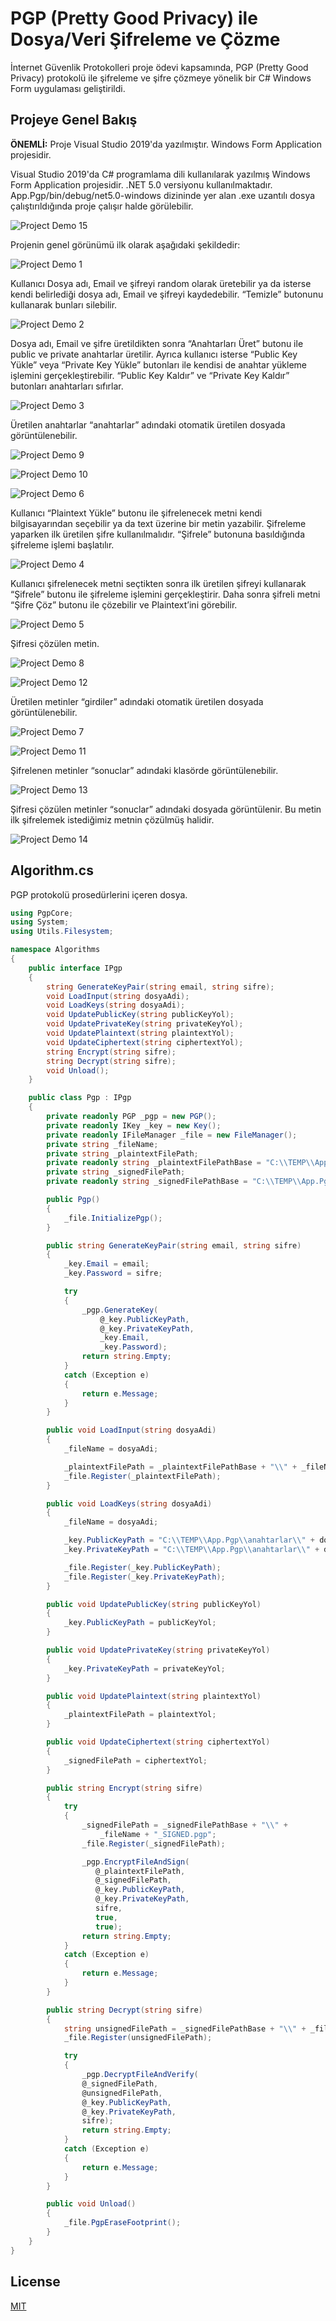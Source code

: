 # PGP (Pretty Good Privacy) ile Dosya/Veri Şifreleme ve Çözme

İnternet Güvenlik Protokolleri proje ödevi kapsamında, PGP (Pretty Good Privacy) protokolü ile şifreleme ve şifre çözmeye yönelik bir C# Windows Form uygulaması geliştirildi.

## Projeye Genel Bakış

**ÖNEMLİ:** Proje Visual Studio 2019'da yazılmıştır. Windows Form Application projesidir.

Visual Studio 2019'da C# programlama dili kullanılarak yazılmış Windows Form Application projesidir. .NET 5.0 versiyonu kullanılmaktadır. App.Pgp/bin/debug/net5.0-windows dizininde yer alan .exe uzantılı dosya çalıştırıldığında proje çalışır halde görülebilir.

![Project Demo 15](https://i.hizliresim.com/nhe4avq.jpg)

Projenin genel görünümü ilk olarak aşağıdaki şekildedir:

![Project Demo 1](https://i.hizliresim.com/jvpzy1a.jpg)

Kullanıcı Dosya adı, Email ve şifreyi random olarak üretebilir ya da isterse kendi belirlediği dosya adı, Email ve şifreyi kaydedebilir. “Temizle” butonunu kullanarak bunları silebilir.

![Project Demo 2](https://i.hizliresim.com/3s2t29p.jpg)

Dosya adı, Email ve şifre üretildikten sonra “Anahtarları Üret” butonu ile public ve private anahtarlar üretilir. Ayrıca kullanıcı isterse “Public Key Yükle” veya “Private Key Yükle” butonları ile kendisi de anahtar yükleme işlemini gerçekleştirebilir. “Public Key Kaldır” ve “Private Key Kaldır” butonları anahtarları sıfırlar.  

![Project Demo 3](https://i.hizliresim.com/iqpezpm.jpg)

Üretilen anahtarlar “anahtarlar” adındaki otomatik üretilen dosyada görüntülenebilir.

![Project Demo 9](https://i.hizliresim.com/j0wce31.jpg)

![Project Demo 10](https://i.hizliresim.com/jj4tuk5.jpg)

![Project Demo 6](https://i.hizliresim.com/hc0qy6g.jpg)

Kullanıcı “Plaintext Yükle” butonu ile şifrelenecek metni kendi bilgisayarından seçebilir ya da text üzerine bir metin yazabilir. Şifreleme yaparken ilk üretilen şifre kullanılmalıdır. “Şifrele” butonuna basıldığında şifreleme işlemi başlatılır. 

![Project Demo 4](https://i.hizliresim.com/qe51w1j.jpg)

Kullanıcı şifrelenecek metni seçtikten sonra ilk üretilen şifreyi kullanarak “Şifrele” butonu ile şifreleme işlemini gerçekleştirir. Daha sonra şifreli metni “Şifre Çöz” butonu ile çözebilir ve Plaintext’ini görebilir. 

![Project Demo 5](https://i.hizliresim.com/o9wogrq.jpg)

Şifresi çözülen metin.

![Project Demo 8](https://i.hizliresim.com/8nt8zsy.jpg)

![Project Demo 12](https://i.hizliresim.com/j2qcye0.jpg)

Üretilen metinler “girdiler” adındaki otomatik üretilen dosyada görüntülenebilir.

![Project Demo 7](https://i.hizliresim.com/n6amrc4.jpg)

![Project Demo 11](https://i.hizliresim.com/1j6nfde.jpg)

Şifrelenen metinler “sonuclar” adındaki klasörde görüntülenebilir.

![Project Demo 13](https://i.hizliresim.com/j2qcye0.jpg)

Şifresi çözülen metinler “sonuclar” adındaki dosyada görüntülenir. Bu metin ilk şifrelemek istediğimiz metnin çözülmüş halidir.

![Project Demo 14](https://i.hizliresim.com/bfep5jq.jpg)

## Algorithm.cs

PGP protokolü prosedürlerini içeren dosya.



```csharp
using PgpCore;
using System;
using Utils.Filesystem;

namespace Algorithms
{
    public interface IPgp
    {
        string GenerateKeyPair(string email, string sifre);
        void LoadInput(string dosyaAdi);
        void LoadKeys(string dosyaAdi);
        void UpdatePublicKey(string publicKeyYol);
        void UpdatePrivateKey(string privateKeyYol);
        void UpdatePlaintext(string plaintextYol);
        void UpdateCiphertext(string ciphertextYol);
        string Encrypt(string sifre);
        string Decrypt(string sifre);
        void Unload();
    }

    public class Pgp : IPgp
    {
        private readonly PGP _pgp = new PGP();
        private readonly IKey _key = new Key();
        private readonly IFileManager _file = new FileManager();
        private string _fileName;
        private string _plaintextFilePath;
        private readonly string _plaintextFilePathBase = "C:\\TEMP\\App.Pgp\\girdiler";
        private string _signedFilePath;
        private readonly string _signedFilePathBase = "C:\\TEMP\\App.Pgp\\sonuclar";

        public Pgp()
        {
            _file.InitializePgp();
        }

        public string GenerateKeyPair(string email, string sifre)
        {
            _key.Email = email;
            _key.Password = sifre;

            try
            {
                _pgp.GenerateKey(
                    @_key.PublicKeyPath,
                    @_key.PrivateKeyPath,
                    _key.Email,
                    _key.Password);
                return string.Empty;
            }
            catch (Exception e)
            {
                return e.Message;
            }
        }

        public void LoadInput(string dosyaAdi)
        {
            _fileName = dosyaAdi;

            _plaintextFilePath = _plaintextFilePathBase + "\\" + _fileName + ".txt";
            _file.Register(_plaintextFilePath);
        }

        public void LoadKeys(string dosyaAdi)
        {
            _fileName = dosyaAdi;

            _key.PublicKeyPath = "C:\\TEMP\\App.Pgp\\anahtarlar\\" + dosyaAdi + "_PUBKEY.asc";
            _key.PrivateKeyPath = "C:\\TEMP\\App.Pgp\\anahtarlar\\" + dosyaAdi + "_PRVKEY.asc";

            _file.Register(_key.PublicKeyPath);
            _file.Register(_key.PrivateKeyPath);
        }

        public void UpdatePublicKey(string publicKeyYol)
        {
            _key.PublicKeyPath = publicKeyYol;
        }

        public void UpdatePrivateKey(string privateKeyYol)
        {
            _key.PrivateKeyPath = privateKeyYol;
        }

        public void UpdatePlaintext(string plaintextYol)
        {
            _plaintextFilePath = plaintextYol;
        }

        public void UpdateCiphertext(string ciphertextYol)
        {
            _signedFilePath = ciphertextYol;
        }

        public string Encrypt(string sifre)
        {
            try
            {
                _signedFilePath = _signedFilePathBase + "\\" + 
                    _fileName + "_SIGNED.pgp";
                _file.Register(_signedFilePath);

                _pgp.EncryptFileAndSign(
                   @_plaintextFilePath,
                   @_signedFilePath,
                   @_key.PublicKeyPath,
                   @_key.PrivateKeyPath,
                   sifre,
                   true,
                   true);
                return string.Empty;
            }
            catch (Exception e)
            {
                return e.Message;
            }
        }

        public string Decrypt(string sifre)
        {
            string unsignedFilePath = _signedFilePathBase + "\\" + _fileName + "_UNSIGNED.txt";
            _file.Register(unsignedFilePath);

            try
            {
                _pgp.DecryptFileAndVerify(
                @_signedFilePath,
                @unsignedFilePath,
                @_key.PublicKeyPath,
                @_key.PrivateKeyPath,
                sifre);
                return string.Empty;
            }
            catch (Exception e)
            {
                return e.Message;
            }
        }

        public void Unload()
        {
            _file.PgpEraseFootprint();
        }
    }
}


```
## License
[MIT](https://choosealicense.com/licenses/mit/)
